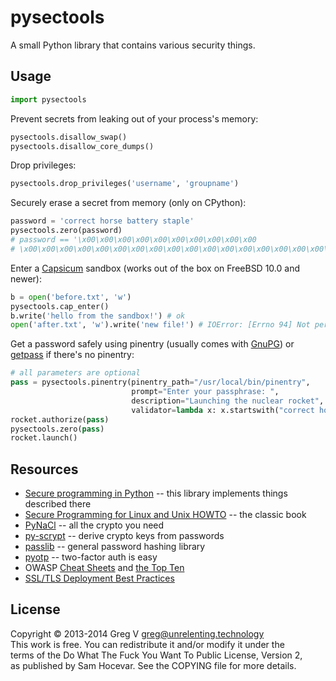 # pysectools

A small Python library that contains various security things.

## Usage

```python
import pysectools
```

Prevent secrets from leaking out of your process's memory:

```python
pysectools.disallow_swap()
pysectools.disallow_core_dumps()
```

Drop privileges:

```python
pysectools.drop_privileges('username', 'groupname')
```

Securely erase a secret from memory (only on CPython):

```python
password = 'correct horse battery staple'
pysectools.zero(password)
# password == '\x00\x00\x00\x00\x00\x00\x00\x00\x00\x00
# \x00\x00\x00\x00\x00\x00\x00\x00\x00\x00\x00\x00\x00\x00\x00\x00\x00\x00'
```

Enter a [Capsicum](http://www.cl.cam.ac.uk/research/security/capsicum/) sandbox (works out of the box on FreeBSD 10.0 and newer):

```python
b = open('before.txt', 'w')
pysectools.cap_enter()
b.write('hello from the sandbox!') # ok
open('after.txt', 'w').write('new file!') # IOError: [Errno 94] Not permitted in capability mode: 'after.txt'
```

Get a password safely using pinentry (usually comes with [GnuPG](https://www.gnupg.org/)) or [getpass](https://docs.python.org/2/library/getpass.html) if there's no pinentry:

```python
# all parameters are optional
pass = pysectools.pinentry(pinentry_path="/usr/local/bin/pinentry",
                           prompt="Enter your passphrase: ",
                           description="Launching the nuclear rocket",
                           validator=lambda x: x.startswith("correct horse"))
rocket.authorize(pass)
pysectools.zero(pass)
rocket.launch()
```

## Resources

- [Secure programming in Python](http://sourceforge.net/apps/trac/flexpw/wiki/PySecure) -- this library implements things described there
- [Secure Programming for Linux and Unix HOWTO](http://www.dwheeler.com/secure-class/Secure-Programs-HOWTO/index.html) -- the classic book
- [PyNaCl](https://github.com/pyca/pynacl) -- all the crypto you need
- [py-scrypt](https://bitbucket.org/mhallin/py-scrypt/src) -- derive crypto keys from passwords
- [passlib](http://pythonhosted.org/passlib/) -- general password hashing library
- [pyotp](https://github.com/nathforge/pyotp) -- two-factor auth is easy
- OWASP [Cheat Sheets](https://www.owasp.org/index.php/Cheat_Sheets) and [the Top Ten](https://www.owasp.org/index.php/Category:OWASP_Top_Ten_Project)
- [SSL/TLS Deployment Best Practices](https://www.ssllabs.com/downloads/SSL_TLS_Deployment_Best_Practices_1.3.pdf)

## License

Copyright © 2013-2014 Greg V <greg@unrelenting.technology>  
This work is free. You can redistribute it and/or modify it under the  
terms of the Do What The Fuck You Want To Public License, Version 2,  
as published by Sam Hocevar. See the COPYING file for more details.

